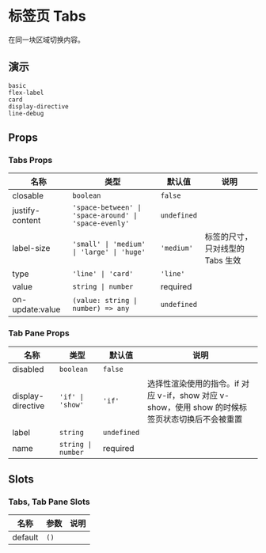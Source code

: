 # 标签页 Tabs

在同一块区域切换内容。

## 演示

```demo
basic
flex-label
card
display-directive
line-debug
```

## Props

### Tabs Props

| 名称 | 类型 | 默认值 | 说明 |
| --- | --- | --- | --- |
| closable | `boolean` | `false` |  |
| justify-content | `'space-between' \| 'space-around' \| 'space-evenly'` | `undefined` |  |
| label-size | `'small' \| 'medium' \| 'large' \| 'huge'` | `'medium'` | 标签的尺寸，只对线型的 Tabs 生效 |
| type | `'line' \| 'card'` | `'line'` |  |
| value | `string \| number` | required |  |
| on-update:value | `(value: string \| number) => any` | `undefined` |  |

### Tab Pane Props

| 名称 | 类型 | 默认值 | 说明 |
| --- | --- | --- | --- |
| disabled | `boolean` | `false` |  |
| display-directive | `'if' \| 'show'` | `'if'` | 选择性渲染使用的指令。if 对应 v-if，show 对应 v-show，使用 show 的时候标签页状态切换后不会被重置 |
| label | `string` | `undefined` |  |
| name | `string \| number` | required |  |

## Slots

### Tabs, Tab Pane Slots

| 名称    | 参数 | 说明 |
| ------- | ---- | ---- |
| default | `()` |      |
